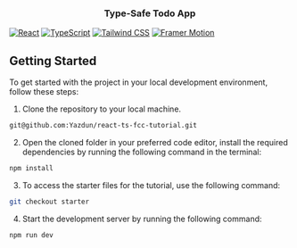 <div id="top"></div>

<h3 align="center">Type-Safe Todo App</h3>

[![React](https://img.shields.io/badge/-React-blue?logo=React)](https://reactjs.org/)
[![TypeScript](https://img.shields.io/badge/-TypeScript-6E36F6?logo=TypeScript&logoColor=white&color=black)](#)
[![Tailwind CSS](https://img.shields.io/badge/-Tailwind%20CSS-06B6D4?logo=Tailwind%20CSS&logoColor=black&color=white)](https://tailwindcss.com/)
[![Framer Motion](https://img.shields.io/badge/-Framer%20Motion-blue?logo=Framer)](https://www.framer.com/api/motion/)

</div>


## Getting Started

To get started with the project in your local development environment, follow
these steps:

1. Clone the repository to your local machine.

```bash
git@github.com:Yazdun/react-ts-fcc-tutorial.git
```

2. Open the cloned folder in your preferred code editor, install the required
   dependencies by running the following command in the terminal:

```bash
npm install
```

3. To access the starter files for the tutorial, use the following command:

```bash
git checkout starter
```

4. Start the development server by running the following command:

```bash
npm run dev
```
